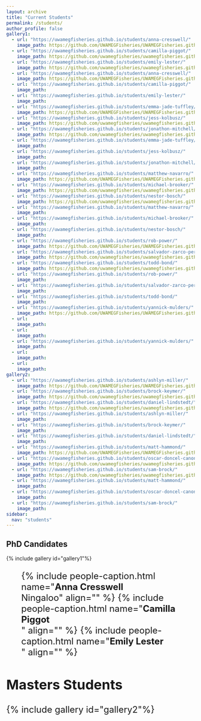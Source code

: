 ```yaml
---
layout: archive
title: "Current Students"
permalink: /students/
author_profile: false
gallery1:
  - url: "https://uwamegfisheries.github.io/students/anna-cresswell/"
    image_path: https://github.com/UWAMEGFisheries/UWAMEGFisheries.github.io/blob/master/images/Anna_WS2.jpg?raw=true
  - url: "https://uwamegfisheries.github.io/students/camilla-piggot/"
    image_path: https://github.com/uwamegfisheries/uwamegfisheries.github.io/blob/master/images/Milly_WS.jpg?raw=true
  - url: "https://uwamegfisheries.github.io/students/emily-lester/"
    image_path: https://github.com/uwamegfisheries/uwamegfisheries.github.io/blob/master/images/Emily_WS.jpg?raw=true
  - url: "https://uwamegfisheries.github.io/students/anna-cresswell/"
    image_path: https://github.com/UWAMEGFisheries/UWAMEGFisheries.github.io/blob/master/names/N_Anna.png?raw=true
  - url: "https://uwamegfisheries.github.io/students/camilla-piggot/"
    image_path: 
  - url: "https://uwamegfisheries.github.io/students/emily-lester/"
    image_path: 
  - url: "https://uwamegfisheries.github.io/students/emma-jade-tuffley/"
    image_path: https://github.com/UWAMEGFisheries/UWAMEGFisheries.github.io/blob/master/images/MJ_WS.jpg?raw=true
  - url: "https://uwamegfisheries.github.io/students/jess-kolbusz/"
    image_path: https://github.com/uwamegfisheries/uwamegfisheries.github.io/blob/master/images/Jess_WS.jpg?raw=true
  - url: "https://uwamegfisheries.github.io/students/jonathon-mitchell/"
    image_path: https://github.com/uwamegfisheries/uwamegfisheries.github.io/blob/master/images/Jon_WS.jpg?raw=true
  - url: "https://uwamegfisheries.github.io/students/emma-jade-tuffley/"
    image_path: 
  - url: "https://uwamegfisheries.github.io/students/jess-kolbusz/"
    image_path: 
  - url: "https://uwamegfisheries.github.io/students/jonathon-mitchell/"
    image_path: 
  - url: "https://uwamegfisheries.github.io/students/matthew-navarro/"
    image_path: https://github.com/UWAMEGFisheries/UWAMEGFisheries.github.io/blob/master/images/Matt_N_WS.jpg?raw=true
  - url: "https://uwamegfisheries.github.io/students/michael-brooker/"
    image_path: https://github.com/uwamegfisheries/uwamegfisheries.github.io/blob/master/images/Brooker_WS.jpg?raw=true
  - url: "https://uwamegfisheries.github.io/students/nestor-bosch/"
    image_path: https://github.com/uwamegfisheries/uwamegfisheries.github.io/blob/master/images/Nestor_WS.jpg?raw=true
  - url: "https://uwamegfisheries.github.io/students/matthew-navarro/"
    image_path: 
  - url: "https://uwamegfisheries.github.io/students/michael-brooker/"
    image_path: 
  - url: "https://uwamegfisheries.github.io/students/nestor-bosch/"
    image_path: 
  - url: "https://uwamegfisheries.github.io/students/rob-power/"
    image_path: https://github.com/UWAMEGFisheries/UWAMEGFisheries.github.io/blob/master/images/blank.png?raw=true
  - url: "https://uwamegfisheries.github.io/students/salvador-zarco-perello/"
    image_path: https://github.com/uwamegfisheries/uwamegfisheries.github.io/blob/master/images/Salvador.png?raw=true
  - url: "https://uwamegfisheries.github.io/students/todd-bond/"
    image_path: https://github.com/uwamegfisheries/uwamegfisheries.github.io/blob/master/images/Todd_WS.jpg?raw=true
  - url: "https://uwamegfisheries.github.io/students/rob-power/"
    image_path: 
  - url: "https://uwamegfisheries.github.io/students/salvador-zarco-perello/"
    image_path: 
  - url: "https://uwamegfisheries.github.io/students/todd-bond/"
    image_path: 
  - url: "https://uwamegfisheries.github.io/students/yannick-mulders/"
    image_path: https://github.com/UWAMEGFisheries/UWAMEGFisheries.github.io/blob/master/images/Yannick_WS.jpg?raw=true
  - url: 
    image_path: 
  - url: 
    image_path: 
  - url: "https://uwamegfisheries.github.io/students/yannick-mulders/"
    image_path: 
  - url: 
    image_path: 
  - url: 
    image_path: 
gallery2:
  - url: "https://uwamegfisheries.github.io/students/ashlyn-miller/"
    image_path: https://github.com/UWAMEGFisheries/UWAMEGFisheries.github.io/blob/master/images/Ash_WS.jpg?raw=true
  - url: "https://uwamegfisheries.github.io/students/brock-keymer/"
    image_path: https://github.com/uwamegfisheries/uwamegfisheries.github.io/blob/master/images/Brock_WS.jpg?raw=true
  - url: "https://uwamegfisheries.github.io/students/daniel-lindstedt/"
    image_path: https://github.com/uwamegfisheries/uwamegfisheries.github.io/blob/master/images/Dan_WS.jpg?raw=true
  - url: "https://uwamegfisheries.github.io/students/ashlyn-miller/"
    image_path: 
  - url: "https://uwamegfisheries.github.io/students/brock-keymer/"
    image_path: 
  - url: "https://uwamegfisheries.github.io/students/daniel-lindstedt/"
    image_path: 
  - url: "https://uwamegfisheries.github.io/students/matt-hammond/"
    image_path: https://github.com/UWAMEGFisheries/UWAMEGFisheries.github.io/blob/master/images/Matt_WS.JPG?raw=true
  - url: "https://uwamegfisheries.github.io/students/oscar-doncel-canon/"
    image_path: https://github.com/uwamegfisheries/uwamegfisheries.github.io/blob/master/images/Oscar_WS.jpg?raw=true
  - url: "https://uwamegfisheries.github.io/students/sam-brock/"
    image_path: https://github.com/uwamegfisheries/uwamegfisheries.github.io/blob/master/images/blank.png?raw=true
  - url: "https://uwamegfisheries.github.io/students/matt-hammond/"
    image_path: 
  - url: "https://uwamegfisheries.github.io/students/oscar-doncel-canon/"
    image_path: 
  - url: "https://uwamegfisheries.github.io/students/sam-brock/"
    image_path: 
sidebar:
  nav: "students"
---
```


## PhD Candidates
{% include gallery id="gallery1"%}
<font size="5">
<figure class="third">
	{% include people-caption.html name="<b>Anna Cresswell</b><br />Ningaloo" align="" %}
	{% include people-caption.html name="<b>Camilla Piggot</b><br />" align="" %}
	{% include people-caption.html name="<b>Emily Lester</b><br />" align="" %}
</figure>

## Masters Students
{% include gallery id="gallery2"%}
